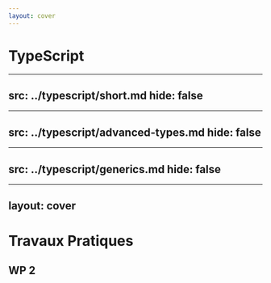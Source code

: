 ```yaml
---
layout: cover
---
```


# TypeScript

---
src: ../typescript/short.md
hide: false
---

---
src: ../typescript/advanced-types.md
hide: false
---

---
src: ../typescript/generics.md
hide: false
---

---
layout: cover
---

# Travaux Pratiques

## WP 2
